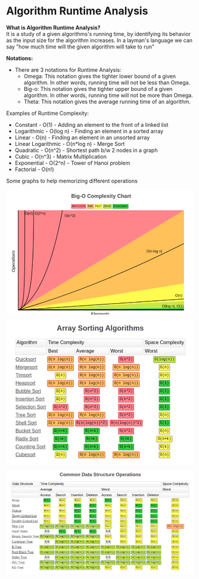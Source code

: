 # Algorithm Runtime Analysis

**What is Algorithm Runtime Analysis?**\
It is a study of a given algorithms's running time, by identifying its behavior as the input size for the algorithm increases. In a layman's language we can say "how much time will the given algorithm will take to run"

**Notations:**
  - There are 3 notations for Runtime Analysis:
    * Omega: This notation gives the tighter lower bound of a given algorithm. In other words, running time will not be less than Omega. 
    * Big-o: This notation gives the tighter upper bound of a given algorithm. In other words, running time will not be more than Omega.
    * Theta: This notation gives the average running time of an algorithm. 

Examples of Runtime Complexity:
  * Constant - O(1) - Adding an element to the front of a linked list
  * Logarithmic - O(log n) - Finding an element in a sorted array
  * Linear - O(n) - Finding an element in an unsorted array
  * Linear Logarithmic - O(n*log n) - Merge Sort
  * Quadratic - O(n^2) - Shortest path b/w 2 nodes in a graph
  * Cubic - O(n^3) - Matrix Multiplication
  * Exponential - O(2^n) - Tower of Hanoi problem
  * Factorial - O(n!)


Some graphs to help memorizing different operations

![Big-O Chart](BigOChart.png)

![Array Sorting Algorithms](ArraySortingAlgorithm.png)

![Common Data Structure Operations](CommonDataStructureOperations.png)
